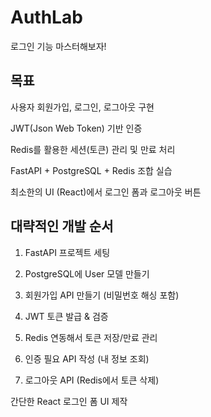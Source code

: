 # AuthLab
로그인 기능 마스터해보자!

## 목표
사용자 회원가입, 로그인, 로그아웃 구현

JWT(Json Web Token) 기반 인증

Redis를 활용한 세션(토큰) 관리 및 만료 처리

FastAPI + PostgreSQL + Redis 조합 실습

최소한의 UI (React)에서 로그인 폼과 로그아웃 버튼

## 대략적인 개발 순서
1. FastAPI 프로젝트 세팅

2. PostgreSQL에 User 모델 만들기

3. 회원가입 API 만들기 (비밀번호 해싱 포함)

4. JWT 토큰 발급 & 검증

5. Redis 연동해서 토큰 저장/만료 관리

6. 인증 필요 API 작성 (내 정보 조회)

7. 로그아웃 API (Redis에서 토큰 삭제)

간단한 React 로그인 폼 UI 제작

